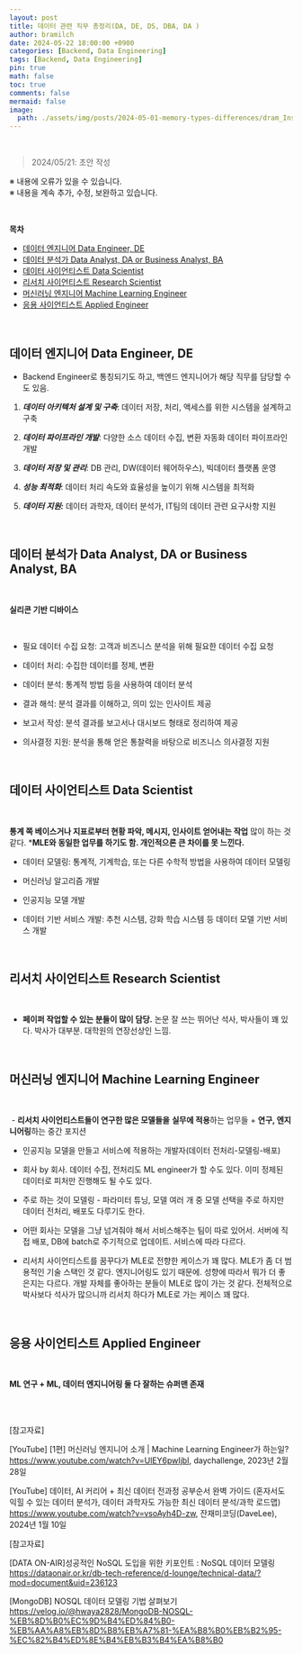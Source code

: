 ```yaml
---
layout: post
title: 데이터 관련 직무 총정리(DA, DE, DS, DBA, DA )
author: bramilch
date: 2024-05-22 18:00:00 +0900
categories: [Backend, Data Engineering]
tags: [Backend, Data Engineering]
pin: true
math: false
toc: true
comments: false
mermaid: false
image:
  path: ./assets/img/posts/2024-05-01-memory-types-differences/dram_Inside.png
---
```


<br>

> 2024/05/21: 초안 작성  
 
※ 내용에 오류가 있을 수 있습니다.  
※ 내용을 계속 추가, 수정, 보완하고 있습니다.  

<br>

**목차**

- [데이터 엔지니어 Data Engineer, DE](#데이터-엔지니어-data-engineer-de)
- [데이터 분석가 Data Analyst, DA or Business Analyst, BA](#데이터-분석가-data-analyst-da-or-business-analyst-ba)
- [데이터 사이언티스트 Data Scientist](#데이터-사이언티스트-data-scientist)
- [리서치 사이언티스트 Research Scientist](#리서치-사이언티스트-research-scientist)
- [머신러닝 엔지니어 Machine Learning Engineer](#머신러닝-엔지니어-machine-learning-engineer)
- [응용 사이언티스트 Applied Engineer](#응용-사이언티스트-applied-engineer)

<br>

## 데이터 엔지니어 Data Engineer, DE

- Backend Engineer로 통칭되기도 하고, 백엔드 엔지니어가 해당 직무를 담당할 수도 있음.

1. ***데이터 아키텍처 설계 및 구축***: 데이터 저장, 처리, 액세스를 위한 시스템을 설계하고 구축

2. ***데이터 파이프라인 개발***: 다양한 소스 데이터 수집, 변환 자동화 데이터 파이프라인 개발

3. ***데이터 저장 및 관리***: DB 관리, DW(데이터 웨어하우스), 빅데이터 플랫폼 운영

4. ***성능 최적화***: 데이터 처리 속도와 효율성을 높이기 위해 시스템을 최적화

5. ***데이터 지원:*** 데이터 과학자, 데이터 분석가, IT팀의 데이터 관련 요구사항 지원

<br>

## 데이터 분석가 Data Analyst, DA or Business Analyst, BA

<br>

**실리콘 기반 디바이스**

<br>

- 필요 데이터 수집 요청: 고객과 비즈니스 분석을 위해 필요한 데이터 수집 요청

- 데이터 처리: 수집한 데이터를 정제, 변환

- 데이터 분석: 통계적 방법 등을 사용하여 데이터 분석

- 결과 해석: 분석 결과를 이해하고, 의미 있는 인사이트 제공

- 보고서 작성: 분석 결과를 보고서나 대시보드 형태로 정리하여 제공

- 의사결정 지원: 분석을 통해 얻은 통찰력을 바탕으로 비즈니스 의사결정 지원

<br>

## 데이터 사이언티스트 Data Scientist

<br>

**통계 쪽 베이스거나 지표로부터 현황 파악, 메시지, 인사이트 얻어내는 작업** 많이 하는 것 같다. ***MLE와 동일한 업무를 하기도 함. 개인적으론 큰 차이를 못 느낀다.**

- 데이터 모델링: 통계적, 기계학습, 또는 다른 수학적 방법을 사용하여 데이터 모델링

- 머신러닝 알고리즘 개발

- 인공지능 모델 개발

- 데이터 기반 서비스 개발: 추천 시스템, 강화 학습 시스템 등 데이터 모델 기반 서비스 개발

<br>

## 리서치 사이언티스트 Research Scientist

<br>

- **페이퍼 작업할 수 있는 분들이 많이 담당.** 논문 잘 쓰는 뛰어난 석사, 박사들이 꽤 있다. 박사가 대부분. 대학원의 연장선상인 느낌.

<br>

## 머신러닝 엔지니어 Machine Learning Engineer

<br>

 - **리서치 사이언티스트들이 연구한 많은 모델들을** **실무에 적용**하는 업무들 + **연구, 엔지니어링**하는 중간 포지션
 
- 인공지능 모델을 만들고 서비스에 적용하는 개발자(데이터 전처리-모델링-배포)

- 회사 by 회사. 데이터 수집, 전처리도 ML engineer가 할 수도 있다. 이미 정제된 데이터로 피처만 진행해도 될 수도 있다.

- 주로 하는 것이 모델링 - 파라미터 튜닝, 모델 여러 개 중 모델 선택을 주로 하지만 데이터 전처리, 배포도 다루기도 한다.

- 어떤 회사는 모델을 그냥 넘겨줘야 해서 서비스해주는 팀이 따로 있어서. 서버에 직접 배포, DB에 batch로 주기적으로 업데이트. 서비스에 따라 다르다.

- 리서치 사이언티스트를 꿈꾸다가 MLE로 전향한 케이스가 꽤 많다. MLE가 좀 더 범용적인 기술 스택인 것 같다. 엔지니어링도 있기 때문에. 성향에 따라서 뭐가 더 좋은지는 다르다. 개발 자체를 좋아하는 분들이 MLE로 많이 가는 것 같다. 전체적으로 박사보다 석사가 많으니까 리서치 하다가 MLE로 가는 케이스 꽤 많다.

<br>

## 응용 사이언티스트 Applied Engineer

<br>

**ML 연구 + ML, 데이터 엔지니어링 둘 다 잘하는 슈퍼맨 존재**

<br>
<br>

[참고자료]

[YouTube] [1편] 머신러닝 엔지니어 소개 | Machine Learning Engineer가 하는일?  
<https://www.youtube.com/watch?v=UlEY6pwIjbI>, daychallenge, 2023년 2월 28일

[YouTube] 데이터, AI 커리어 + 최신 데이터 전과정 공부순서 완벽 가이드 (혼자서도 익힐 수 있는 데이터 분석가, 데이터 과학자도 가능한 최신 데이터 분석/과학 로드맵)  
<https://www.youtube.com/watch?v=vsoAyh4D-zw>, 잔재미코딩(DaveLee), 2024년 1월 10일
 
[참고자료]

[DATA ON-AIR]성공적인 NoSQL 도입을 위한 키포인트 : NoSQL 데이터 모델링    
<https://dataonair.or.kr/db-tech-reference/d-lounge/technical-data/?mod=document&uid=236123>

[MongoDB] NOSQL 데이터 모델링 기법 살펴보기  
<https://velog.io/@hwaya2828/MongoDB-NOSQL-%EB%8D%B0%EC%9D%B4%ED%84%B0-%EB%AA%A8%EB%8D%B8%EB%A7%81-%EA%B8%B0%EB%B2%95-%EC%82%B4%ED%8E%B4%EB%B3%B4%EA%B8%B0>
